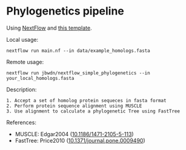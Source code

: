 # Phylogenetics pipeline

Using [NextFlow](https://www.nextflow.io/docs/latest/index.html) and [this  template](https://github.com/JBwdn/nextflow_template).

Local usage: 

    nextflow run main.nf --in data/example_homologs.fasta

Remote usage: 

    nextflow run jbwdn/nextflow_simple_phylogenetics --in your_local_homologs.fasta

Description: 

    1. Accept a set of homolog protein sequeces in fasta format
    2. Perform protein sequence alignment using MUSCLE
    3. Use alignment to calculate a phylogenetic Tree using FastTree

References: 

- MUSCLE: Edgar2004 ([10.1186/1471-2105-5-113](https://doi.org/10.1186/1471-2105-5-113))
- FastTree: Price2010 ([10.1371/journal.pone.0009490](https://doi.org/10.1371/journal.pone.0009490))

